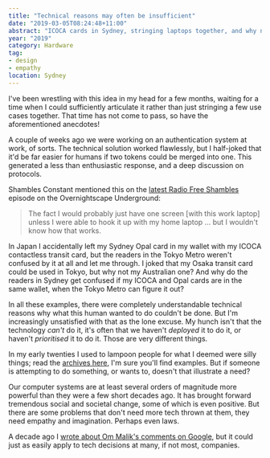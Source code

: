 ```yaml
---
title: "Technical reasons may often be insufficient"
date: "2019-03-05T08:24:48+11:00"
abstract: "ICOCA cards in Sydney, stringing laptops together, and why not?"
year: "2019"
category: Hardware
tag:
- design
- empathy
location: Sydney
---
```

I've been wrestling with this idea in my head for a few months, waiting for a time when I could sufficiently articulate it rather than just stringing a few use cases together. That time has not come to pass, so have the aforementioned anecdotes!

A couple of weeks ago we were working on an authentication system at work, of sorts. The technical solution worked flawlessly, but I half-joked that it'd be far easier for humans if two tokens could be merged into one. This generated a less than enthusiastic response, and a deep discussion on protocols.

Shambles Constant mentioned this on the [latest Radio Free Shambles] episode on the Overnightscape Underground:

> The fact I would probably just have one screen [with this work laptop] unless I were able to hook it up with my home laptop ... but I wouldn't know how that works.

In Japan I accidentally left my Sydney Opal card in my wallet with my ICOCA contactless transit card, but the readers in the Tokyo Metro weren't confused by it at all and let me through. I joked that my Osaka transit card could be used in Tokyo, but why not my Australian one? And why do the readers in Sydney get confused if my ICOCA and Opal cards are in the same wallet, when the Tokyo Metro can figure it out?

In all these examples, there were completely understandable technical reasons why what this human wanted to do couldn't be done. But I'm increasingly unsatisfied with that as the lone excuse. My hunch isn't that the technology *can't* do it, it's often that we haven't *deployed* it to do it, or haven't *prioritised* it to do it. Those are very different things.

In my early twenties I used to lampoon people for what I deemed were silly things; read the [archives here], I'm sure you'll find examples. But if someone is attempting to do something, or wants to, doesn't that illustrate a need?

Our computer systems are at least several orders of magnitude more powerful than they were a few short decades ago. It has brought forward tremendous social and societal change, some of which is even positive. But there are some problems that don't need more tech thrown at them, they need empathy and imagination. Perhaps even laws.

A decade ago I [wrote about Om Malik's comments on Google], but it could just as easily apply to tech decisions at many, if not most, companies.

[archives here]: https://rubenerd.com/archive/
[latest Radio Free Shambles]: http://onsug.com/archives/27881
[wrote about Om Malik's comments on Google]: https://rubenerd.com/google-cant-internalise-empathy/

